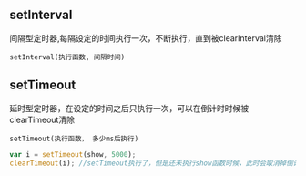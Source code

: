 ## setInterval

间隔型定时器,每隔设定的时间执行一次，不断执行，直到被clearInterval清除

`setInterval(执行函数, 间隔时间)`



## setTimeout

延时型定时器，在设定的时间之后只执行一次，可以在倒计时时候被clearTimeout清除

`setTimeout(执行函数， 多少ms后执行)`

```js
var i = setTimeout(show, 5000);
clearTimeout(i); //setTimeout执行了，但是还未执行show函数时候，此时会取消掉倒计时，即不会执行show函数
```

